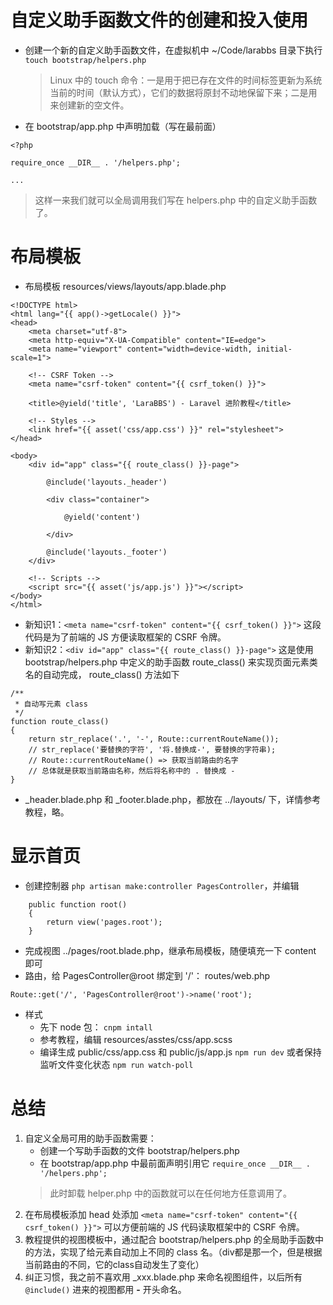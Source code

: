 # 自定义助手函数文件的创建和投入使用
* 创建一个新的自定义助手函数文件，在虚拟机中 ~/Code/larabbs 目录下执行 `touch bootstrap/helpers.php`
    > Linux 中的 touch 命令：一是用于把已存在文件的时间标签更新为系统当前的时间（默认方式），它们的数据将原封不动地保留下来；二是用来创建新的空文件。
* 在 bootstrap/app.php 中声明加载（写在最前面）
```
<?php

require_once __DIR__ . '/helpers.php';

...
```
> 这样一来我们就可以全局调用我们写在 helpers.php 中的自定义助手函数了。

# 布局模板
* 布局模板 resources/views/layouts/app.blade.php
```
<!DOCTYPE html>
<html lang="{{ app()->getLocale() }}">
<head>
    <meta charset="utf-8">
    <meta http-equiv="X-UA-Compatible" content="IE=edge">
    <meta name="viewport" content="width=device-width, initial-scale=1">

    <!-- CSRF Token -->
    <meta name="csrf-token" content="{{ csrf_token() }}">

    <title>@yield('title', 'LaraBBS') - Laravel 进阶教程</title>

    <!-- Styles -->
    <link href="{{ asset('css/app.css') }}" rel="stylesheet">
</head>

<body>
    <div id="app" class="{{ route_class() }}-page">

        @include('layouts._header')

        <div class="container">

            @yield('content')

        </div>

        @include('layouts._footer')
    </div>

    <!-- Scripts -->
    <script src="{{ asset('js/app.js') }}"></script>
</body>
</html>
```
* 新知识1：`<meta name="csrf-token" content="{{ csrf_token() }}">` 这段代码是为了前端的 JS 方便读取框架的 CSRF 令牌。
* 新知识2：`<div id="app" class="{{ route_class() }}-page">` 这是使用 bootstrap/helpers.php 中定义的助手函数 route_class() 来实现页面元素类名的自动完成， route_class() 方法如下
```
/**
 * 自动写元素 class
 */
function route_class()
{
    return str_replace('.', '-', Route::currentRouteName());
    // str_replace('要替换的字符', '将.替换成-', 要替换的字符串);
    // Route::currentRouteName() => 获取当前路由的名字
    // 总体就是获取当前路由名称，然后将名称中的 . 替换成 -
}
```
* _header.blade.php 和 _footer.blade.php，都放在 ../layouts/ 下，详情参考教程，略。

# 显示首页
* 创建控制器 `php artisan make:controller PagesController`，并编辑
```
    public function root()
    {
        return view('pages.root');
    }
```
* 完成视图 ../pages/root.blade.php，继承布局模板，随便填充一下 content 即可
* 路由，给 PagesController@root 绑定到 '/'： routes/web.php
```
Route::get('/', 'PagesController@root')->name('root');
```
* 样式
    * 先下 node 包： `cnpm intall`
    * 参考教程，编辑 resources/asstes/css/app.scss 
    * 编译生成 public/css/app.css 和 public/js/app.js `npm run dev` 或者保持监听文件变化状态 `npm run watch-poll`

# 总结
1. 自定义全局可用的助手函数需要：
    * 创建一个写助手函数的文件 bootstrap/helpers.php
    * 在 bootstrap/app.php 中最前面声明引用它 `require_once __DIR__ . '/helpers.php';`
    > 此时卸载 helper.php 中的函数就可以在任何地方任意调用了。
2. 在布局模板添加 head 处添加 `<meta name="csrf-token" content="{{ csrf_token() }}">` 可以方便前端的 JS 代码读取框架中的 CSRF 令牌。
3. 教程提供的视图模板中，通过配合 bootstrap/helpers.php 的全局助手函数中的方法，实现了给元素自动加上不同的 class 名。（div都是那一个，但是根据当前路由的不同，它的class自动发生了变化）
4. 纠正习惯，我之前不喜欢用 _xxx.blade.php 来命名视图组件，以后所有 `@include()` 进来的视图都用 **-** 开头命名。